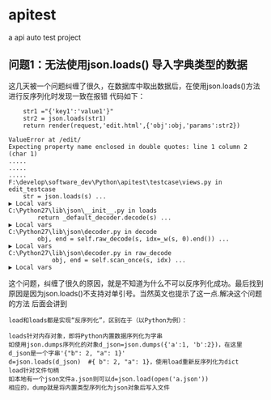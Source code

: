 # apitest
a  api auto test project
## 问题1：无法使用json.loads() 导入字典类型的数据
这几天被一个问题纠缠了很久，在数据库中取出数据后，在使用json.loads()方法进行反序列化时发现一致在报错
代码如下：


```
    str1 ="{'key1':'value1'}"
    str2 = json.loads(str1)
    return render(request,'edit.html',{'obj':obj,'params':str2})
```
```
ValueError at /edit/
Expecting property name enclosed in double quotes: line 1 column 2 (char 1)
.....
.....
.....
F:\develop\software_dev\Python\apitest\testcase\views.py in edit_testcase
    str = json.loads(s) ...
▶ Local vars
C:\Python27\lib\json\__init__.py in loads
        return _default_decoder.decode(s) ...
▶ Local vars
C:\Python27\lib\json\decoder.py in decode
        obj, end = self.raw_decode(s, idx=_w(s, 0).end()) ...
▶ Local vars
C:\Python27\lib\json\decoder.py in raw_decode
            obj, end = self.scan_once(s, idx) ...
▶ Local vars
```
这个问题，纠缠了很久的原因，就是不知道为什么不可以反序列化成功。最后找到原因是因为json.loads()不支持对单引号。当然英文也提示了这一点.解决这个问题的方法
后面会讲到

```
load和loads都是实现“反序列化”，区别在于（以Python为例）：

loads针对内存对象，即将Python内置数据序列化为字串
如使用json.dumps序列化的对象d_json=json.dumps({'a':1, 'b':2})，在这里d_json是一个字串'{"b": 2, "a": 1}'
d=json.loads(d_json)  #{ b": 2, "a": 1}，使用load重新反序列化为dict
load针对文件句柄
如本地有一个json文件a.json则可以d=json.load(open('a.json'))
相应的，dump就是将内置类型序列化为json对象后写入文件

```
